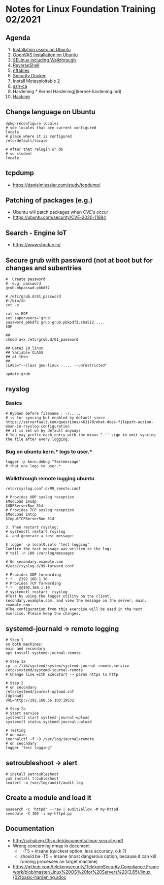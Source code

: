 # Notes for Linux Foundation Training 02/2021 

## Agenda 

  1. [Installation ossec on Ubuntu](ossec.md)
  1. [OpenVAS Installation on Ubuntu](openvas-ubuntu.md)
  1. [SELinux including Walkthrough](selinux.md)
  1. [ReverseShell](reverse-shell.md)
  1. [nftables](nftables.md)
  1. [Security Docker](security-docker.md)
  1. [Install Metasploitable 2](metasploitable2.md)
  1. [ssh-ca](ssh-ca.md)
  1. Hardening 
    * Kernel Hardening](kernel-hardening.md)
  1. [Hacking](hacking.md)


## Change language on Ubuntu 

```
dpkg-reconfigure locales 
# see locales that are current configured
locale 
# place where it is configured 
/etc/default/locale 

# After that relogin or do 
# su student 
locale 
```

## tcpdump 

  * https://danielmiessler.com/study/tcpdump/
  
## Patching of packages (e.g.) 
 
  * Ubuntu will patch packages when CVE's occur 
  * https://ubuntu.com/security/CVE-2020-11984

## Search - Engine IoT 

  * https://www.shodan.io/
  
## Secure grub with password (not at boot but for changes and subentries 

```
#  Create password 
#  e.g. password 
grub-mkpasswd-pbkdf2

# /etc/grub.d/01_password 
#!/bin/sh
set -e 

cat << EOF 
set superusers='grub'
password_pbkdf2 grub grub.pbkpdf2.sha512.....
EOF

##
chmod a+x /etc/grub.d/01_password 

## Datei 10_linux 
## Variable CLASS
## at then 
## 
CLASS="--class gnu-linux ..... --unrestricted" 

update-grub 

```
## rsyslog 

### Basics 

```
# Hyphen before filename : -/..... 
# is for syncing but enabled by default since 
https://serverfault.com/questions/463170/what-does-filepath-action-mean-in-rsyslog-configuration
## it is set on by default anyways 
# You may prefix each entry with the minus “-‘’ sign to omit syncing the file after every logging.
```

### Bug on ubuntu kern.* logs to user.* 

```
logger -p kern.debug "Testmessage"
# that one logs to user.* 
```
 
### Walkthrough remote logging ubuntu

```
/etc/rsyslog.conf.d/99_remote.conf

# Provides UDP syslog reception
$ModLoad imudp 
$UDPServerRun 514
# Provides TCP syslog reception
$ModLoad imtcp 
$InputTCPServerRun 514

3. Then restart rsyslog:
# systemctl restart rsyslog
4. and generate a test message:
    
$ logger -p local0.info 'test logging'
Confirm the test message was written to the log:
# tail -n 100 /var/log/messages
```

```
# On secondary.example.com
#/etc/rsyslog.d/99-forward.conf 

# Provides UDP forwarding
*.*   @192.168.1.10
# Provides TCP forwarding
*.*   @@192.168.1.10
# systemctl restart  rsyslog
#Test by using the logger utility on the client, secondary.example.com, and view the message on the server, main. example.com.
#The configuration from this exercise will be used in the next exercise. Please keep the changes.

```
 
## systemd-journald -> remote logging 

```
# Step 1
on both machines:
main and secondary
apt install systemd-journal-remote

# Step 1a
cp -a /lib/systemd/system/systemd-journal-remote.service /etc/systemd/systemd-journal-remote
# Change line with ExecStart -> param https to http 

# Step 2 
# on secondary 
/etc/systemd/journal-upload.cnf
[Upload]
URL=http://192.168.56.103:19532

# Step 2a 
# Start service 
systemctl start systemd-journal-upload
systemctl status systemd-journal-upload

# Testing 
# on main 
journalctl -f -D /var/log/journal/remote 
# on seocndary
logger 'test logging"

```

## setroubleshoot -> alert 

```
# install setroubleshoot 
yum install troubleshoot 
sealert -a /var/log/audit/audit.log
```

## Create a module and load it 

```
ausearch -c 'httpd' --raw | audit2allow -M my-httpd
semodule -X 300 -i my-httpd.pp
```

 
## Documentation 

  * http://schulung.t3isp.de/documents/linux-security.pdf
  * Wrong concerning nmap in document
    * : -T5 = insane (quickest option, less accuracy, o.k ?)
    * should be -T5 = insane (most dangerous option, because it can kill running processes on target machine) 
  * https://github.com/telekomsecurity/TelekomSecurity.Compliance.Framework/blob/master/Linux%20OS%20for%20Servers%20(3.65)/linux.(02)basic-hardening.adoc
